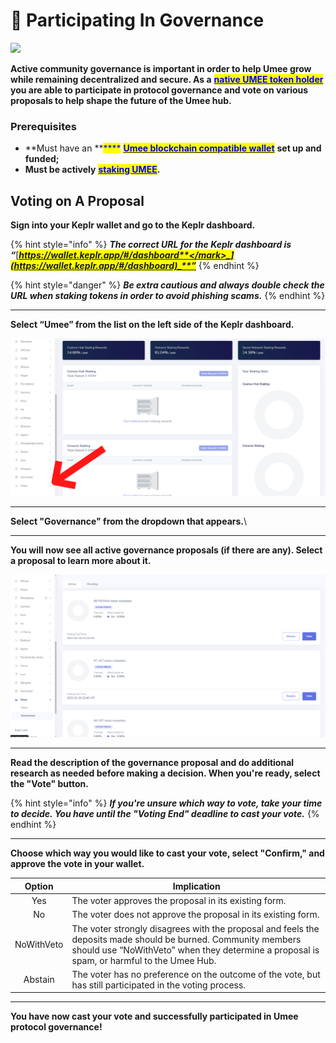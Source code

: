 # 🤝 Participating In Governance

![](<../.gitbook/assets/Umee\_Banners\_for site\_1500x500\_New-7.png>)

**Active community governance is important in order to help Umee grow while remaining decentralized and secure. As a** [<mark style="color:blue;">**native UMEE token holder**</mark>](../overview/the-umee-token/token-utility.md) **you are able to participate in protocol governance and vote on various proposals to help shape the future of the Umee hub.**&#x20;

### **Prerequisites**

* **Must have an **<mark style="color:blue;">****</mark> [<mark style="color:blue;">**Umee blockchain compatible wallet**</mark>](getting-started/creating-a-wallet.md) **set up and funded;**
* **Must be actively** [<mark style="color:blue;">**staking UMEE**</mark>](staking-umee/)**.**

## Voting on A Proposal

**Sign into your Keplr wallet and go to the Keplr dashboard.**

{% hint style="info" %}
_**The correct URL for the Keplr dashboard is “**_[_<mark style="color:blue;">**https://wallet.keplr.app/#/dashboard**</mark>_](https://wallet.keplr.app/#/dashboard)_**”**_
{% endhint %}

{% hint style="danger" %}
_**Be extra cautious and always double check the URL when staking tokens in order to avoid phishing scams.**_
{% endhint %}

****

**Select “Umee” from the list on the left side of the Keplr dashboard.**

![Select "Umee" from the list of chains](<../.gitbook/assets/select umee.png>)

****

**Select "Governance" from the dropdown that appears.**\
****

**You will now see all active governance proposals (if there are any). Select a proposal to learn more about it.**

![Select a proposal to learn more about it](<../.gitbook/assets/image (5).png>)

****

**Read the description of the governance proposal and do additional research as needed before making a decision. When you're ready, select the "Vote" button.**

{% hint style="info" %}
_**If you're unsure which way to vote, take your time to decide. You have until the "Voting End" deadline to cast your vote.**_
{% endhint %}

****

**Choose which way you would like to cast your vote, select "Confirm," and approve the vote in your wallet.**

|   Option   | Implication                                                                                                                                                                                                |
| :--------: | ---------------------------------------------------------------------------------------------------------------------------------------------------------------------------------------------------------- |
|     Yes    | The voter approves the proposal in its existing form.                                                                                                                                                      |
|     No     | The voter does not approve the proposal in its existing form.                                                                                                                                              |
| NoWithVeto | The voter strongly disagrees with the proposal and feels the deposits made should be burned. Community members should use “NoWithVeto” when they determine a proposal is spam, or harmful to the Umee Hub. |
|   Abstain  | The voter has no preference on the outcome of the vote, but has still participated in the voting process.                                                                                                  |

****

**You have now cast your vote and successfully participated in Umee protocol governance!**
